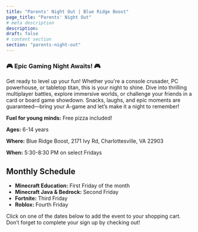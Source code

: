 ```yaml
---
title: "Parents' Night Out | Blue Ridge Boost"
page_title: "Parents' Night Out"
# meta description
description: 
draft: false
# content section
section: "parents-night-out"
---
```


<div class="container">
    <div class="row">
        <div class="col-12">
            <h3>🎮 Epic Gaming Night Awaits! 🎮</h3>
            <p>
                Get ready to level up your fun! Whether you're a console crusader, PC powerhouse, or tabletop titan, this is your night to shine. Dive into thrilling multiplayer battles, explore immersive worlds, or challenge your friends in a card or board game showdown. Snacks, laughs, and epic moments are guaranteed—bring your A-game and let’s make it a night to remember!
            </p>
            <p><strong>Fuel for young minds:</strong> Free pizza included!</p>
            <div class="details">
                <p><strong>Ages:</strong> 6-14 years</p>
                <p><strong>Where:</strong> Blue Ridge Boost, 2171 Ivy Rd, Charlottesville, VA 22903</p>
                <p><strong>When:</strong> 5:30-8:30 PM on select Fridays</p>
            </div>
            <h2>Monthly Schedule</h2>
            <ul>
                <li><strong>Minecraft Education:</strong> First Friday of the month</li>
                <li><strong>Minecraft Java & Bedrock:</strong> Second Friday</li>
                <li><strong>Fortnite:</strong> Third Friday</li>
                <li><strong>Roblox:</strong> Fourth Friday</li>
            </ul>
            <p>
                Click on one of the dates below to add the event to your shopping cart. Don’t forget to complete your sign up by checking out!
            </p>
        </div>
    </div>
</div>  
<div class="container">  
    <div class="row">
        <div><script data-cfasync="false" type="text/javascript" src="https://app.ecwid.com/script.js?106136041&data_platform=code"
            charset="utf-8"></script><script type="text/javascript">
            xProductBrowser("views=grid(20,5) list(60) table(60)","categoryView=grid","id=my-store-106136041", 
            "defaultCategoryId=175336875");</script></div>
            </div>
</div>